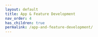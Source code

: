 ```yaml
---
layout: default
title: App & Feature Development
nav_order: 4
has_children: true
permalink: /app-and-feature-development/
---
```

